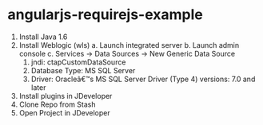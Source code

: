 # angularjs-requirejs-example
1. Install Java 1.6
2.	Install Weblogic \(wls)
  a.	Launch integrated server
  b.	Launch admin console
  c.	Services -> Data Sources -> New Generic Data Source
    1.	jndi: ctapCustomDataSource
    2.	Database Type: MS SQL Server
    3.	Driver: Oracleâ€™s MS SQL Server Driver \(Type 4) versions: 7.0 and later
3.	Install plugins in JDeveloper
4.	Clone Repo from Stash
5.	Open Project in JDeveloper
